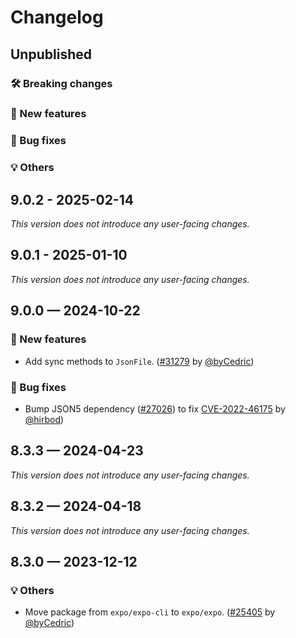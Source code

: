 # Changelog

## Unpublished

### 🛠 Breaking changes

### 🎉 New features

### 🐛 Bug fixes

### 💡 Others

## 9.0.2 - 2025-02-14

_This version does not introduce any user-facing changes._

## 9.0.1 - 2025-01-10

_This version does not introduce any user-facing changes._

## 9.0.0 — 2024-10-22

### 🎉 New features

- Add sync methods to `JsonFile`. ([#31279](https://github.com/expo/expo/pull/31279) by [@byCedric](https://github.com/byCedric))

### 🐛 Bug fixes

- Bump JSON5 dependency ([#27026](https://github.com/expo/expo/pull/27026)) to fix [CVE-2022-46175](https://github.com/advisories/GHSA-9c47-m6qq-7p4h) by [@hirbod](https://github.com/hirbod))

## 8.3.3 — 2024-04-23

_This version does not introduce any user-facing changes._

## 8.3.2 — 2024-04-18

_This version does not introduce any user-facing changes._

## 8.3.0 — 2023-12-12

### 💡 Others

- Move package from `expo/expo-cli` to `expo/expo`. ([#25405](https://github.com/expo/expo/pull/25405) by [@byCedric](https://github.com/byCedric))
